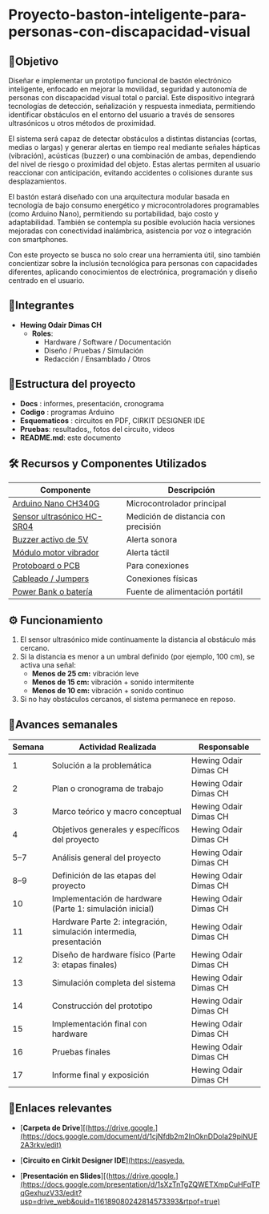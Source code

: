 # Proyecto-baston-inteligente-para-personas-con-discapacidad-visual

## 🎯Objetivo
Diseñar e implementar un prototipo funcional de bastón electrónico inteligente, enfocado en mejorar la movilidad, seguridad y autonomía de personas con discapacidad visual total o parcial. Este dispositivo integrará tecnologías de detección, señalización y respuesta inmediata, permitiendo identificar obstáculos en el entorno del usuario a través de sensores ultrasónicos u otros métodos de proximidad.

El sistema será capaz de detectar obstáculos a distintas distancias (cortas, medias o largas) y generar alertas en tiempo real mediante señales hápticas (vibración), acústicas (buzzer) o una combinación de ambas, dependiendo del nivel de riesgo o proximidad del objeto. Estas alertas permiten al usuario reaccionar con anticipación, evitando accidentes o colisiones durante sus desplazamientos.

El bastón estará diseñado con una arquitectura modular basada en tecnología de bajo consumo energético y microcontroladores programables (como Arduino Nano), permitiendo su portabilidad, bajo costo y adaptabilidad. También se contempla su posible evolución hacia versiones mejoradas con conectividad inalámbrica, asistencia por voz o integración con smartphones.

Con este proyecto se busca no solo crear una herramienta útil, sino también concientizar sobre la inclusión tecnológica para personas con capacidades diferentes, aplicando conocimientos de electrónica, programación y diseño centrado en el usuario.

## 👥Integrantes
- **Hewing Odair Dimas CH**  
  - **Roles**:  
    - Hardware / Software / Documentación  
    - Diseño / Pruebas / Simulación  
    - Redacción / Ensamblado / Otros

## 📁Estructura del proyecto
- **Docs** : informes, presentación, cronograma
- **Codigo** : programas Arduino 
- **Esquematicos** : circuitos en PDF, CIRKIT DESIGNER IDE
- **Pruebas**: resultados,, fotos del circuito, videos
- **README.md**: este documento

## 🛠️ Recursos y Componentes Utilizados

| Componente              | Descripción                        |
|-------------------------|------------------------------------|
| [Arduino Nano CH340G](https://naylampmechatronics.com/ardusystem-tarjetas/88-arduboard-nano-ch340g-mini-usb.html)            | Microcontrolador principal         |
| [Sensor ultrasónico HC-SR04](https://naylampmechatronics.com/sensores-proximida9d/10-sensor-ultrasonido-hc-sr04.html)  | Medición de distancia con precisión |   
| [Buzzer activo de 5V](https://www.electromania.pe/producto/buzzer-activo-de-5v/ )          | Alerta sonora                      |  
| [Módulo motor vibrador](https://mecatronica.saisac.pe/producto/modulo-motor-vibrador-pwm/)      | Alerta táctil                      |   
| [Protoboard o PCB](https://www.teslaelectronic.com.pe/producto/protoboard-830-puntos/?srsltid=AfmBOorUNzrG_SfqL80-2YSSKAOINMZ1qC-t08mY8mVDi2wpZLwlb3Xg)      | Para conexiones                    |
| [Cableado / Jumpers](https://hifisac.com/shop/sch4015phmc-cable-jumper-dupont-macho-hembra-de-colores-largo-15cm-x-40-hilos-de-cobre-aluminio-113#attr=)     | Conexiones físicas                 |
| [Power Bank o batería](https://hifisac.com/shop/il-406080-406080-bateria-de-3-7-v-3000mah-ion-litio-recargable-overclick-60x80mm-3181?page=2&category=356#attr=)| Fuente de alimentación portátil   |

## ⚙️ Funcionamiento

1. El sensor ultrasónico mide continuamente la distancia al obstáculo más cercano.
2. Si la distancia es menor a un umbral definido (por ejemplo, 100 cm), se activa una señal:
   - **Menos de 25 cm:** vibración leve
   - **Menos de 15 cm:** vibración + sonido intermitente
   - **Menos de 10 cm:** vibración + sonido continuo
3. Si no hay obstáculos cercanos, el sistema permanece en reposo.

  
## 📅Avances semanales
| Semana | Actividad Realizada                                     | Responsable             |
|--------|----------------------------------------------------------|-------------------------|
| 1      | Solución a la problemática                              | Hewing Odair Dimas CH   |
| 2      | Plan o cronograma de trabajo                            | Hewing Odair Dimas CH   |
| 3      | Marco teórico y macro conceptual                        | Hewing Odair Dimas CH   |
| 4      | Objetivos generales y específicos del proyecto          | Hewing Odair Dimas CH   |
| 5–7    | Análisis general del proyecto                           | Hewing Odair Dimas CH   |
| 8–9    | Definición de las etapas del proyecto                   | Hewing Odair Dimas CH   |
| 10     | Implementación de hardware (Parte 1: simulación inicial)| Hewing Odair Dimas CH   |
| 11     | Hardware Parte 2: integración, simulación intermedia, presentación | Hewing Odair Dimas CH |
| 12     | Diseño de hardware físico (Parte 3: etapas finales)     | Hewing Odair Dimas CH   |
| 13     | Simulación completa del sistema                         | Hewing Odair Dimas CH   |
| 14     | Construcción del prototipo                              | Hewing Odair Dimas CH   |
| 15     | Implementación final con hardware                       | Hewing Odair Dimas CH   |
| 16     | Pruebas finales                                          | Hewing Odair Dimas CH   |
| 17     | Informe final y exposición                              | Hewing Odair Dimas CH   |

## 🔗Enlaces relevantes

- [**Carpeta de Drive**][(https://drive.google.](https://docs.google.com/document/d/1cjNfdb2m2InOknDDoIa29piNUE2A3rkv/edit)

- [**Circuito en Cirkit Designer IDE**][(https://easyeda.](https://app.cirkitdesigner.com/project/67272e73-9a4e-40c8-9393-b1d8ad5ef423)

- [**Presentación en Slides**][(https://drive.google.](https://docs.google.com/presentation/d/1sXzTnTgZQWETXmpCuHFqTPqGexhuzV33/edit?usp=drive_web&ouid=116189080242814573393&rtpof=true)  
